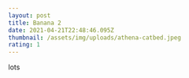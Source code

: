 ```yaml
---
layout: post
title: Banana 2
date: 2021-04-21T22:48:46.095Z
thumbnail: /assets/img/uploads/athena-catbed.jpeg
rating: 1
---
```

lots